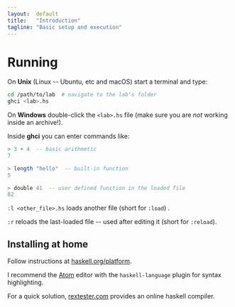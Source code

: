 ```yaml
---
layout:  default
title:   "Introduction"
tagline: "Basic setup and execution"
---
```


# Running

On **Unix** (Linux -- Ubuntu, etc and macOS) start a terminal and type:

```bash
cd /path/to/lab  # navigate to the lab's folder
ghci <lab>.hs
```

On **Windows** double-click the `<lab>.hs` file (make sure you are _not_ working inside an archive!).

Inside **ghci** you can enter commands like:

```haskell
> 3 + 4  -- basic arithmetic
7

> length "hello"  -- built-in function
5

> double 41  -- user defined function in the loaded file
82
```

 `:l <other_file>.hs` loads another file  (short for `:load`) .

 `:r`  reloads the last-loaded file -- used after editing it (short for `:reload`).

## Installing at home

Follow instructions at [haskell.org/platform](https://www.haskell.org/platform/).

I recommend the [Atom](https://atom.io) editor with the `haskell-language` plugin for syntax highlighting.

For a quick solution, [rextester.com](http://rextester.com/l/haskell_online_compiler) provides an online haskell compiler.
